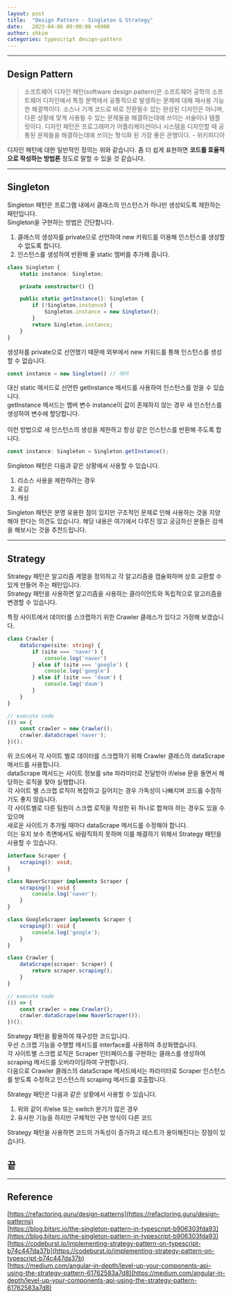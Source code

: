 ```yaml
---
layout: post
title:  "Design Pattern - Singleton & Strategy"
date:   2023-04-06 09:00:00 +0900
author: shkim
categories: typescript design-pattern
---
```

<hr/>

## Design Pattern

> 소프트웨어 디자인 패턴(software design pattern)은 소프트웨어 공학의 소프트웨어 디자인에서 특정 문맥에서 공통적으로 발생하는 문제에 대해 재사용 가능한 해결책이다. 소스나 기계 코드로 바로 전환될수 있는 완성된 디자인은 아니며, 다른 상황에 맞게 사용될 수 있는 문제들을 해결하는데에 쓰이는 서술이나 템플릿이다. 디자인 패턴은 프로그래머가 어플리케이션이나 시스템을 디자인할 때 공통된 문제들을 해결하는데에 쓰이는 형식화 된 가장 좋은 관행이다. - 위키피디아

디자인 패턴에 대한 일반적인 정의는 위와 같습니다. 좀 더 쉽게 표현하면 **코드를 효율적으로 작성하는 방법론** 정도로 말할 수 있을 것 같습니다.

---

## Singleton

Singleton 패턴은 프로그램 내에서 클래스의 인스턴스가 하나만 생성되도록 제한하는 패턴입니다.<br/>
Singleton을 구현하는 방법은 간단합니다. <br/>
1. 클래스의 생성자를 private으로 선언하여 new 키워드를 이용해 인스턴스를 생성할 수 없도록 합니다.
2. 인스턴스를 생성하여 반환해 줄 static 멤버를 추가해 줍니다.

```typescript
class Singleton {
    static instance: Singleton;

    private constructor() {}

    public static getInstance(): Singleton {
        if (!Singleton.instance) {
            Singleton.instance = new Singleton();
        }
        return Singleton.instance;
    }
}

```
생성자를 private으로 선언했기 때문에 외부에서 new 키워드를 통해 인스턴스를 생성할 수 없습니다.

```typescript
const instance = new Singleton() // 에러
```

대신 static 메서드로 선언한 getInstance 메서드를 사용하여 인스턴스를 얻을 수 있습니다.<br/>
getInstance 메서드는 멤버 변수 instance이 값이 존재하지 않는 경우 새 인스턴스를 생성하여 변수에 할당합니다.<br/>  
이런 방법으로 새 인스턴스의 생성을 제한하고 항상 같은 인스턴스를 반환해 주도록 합니다.

```typescript
const instance: Singleton = Singleton.getInstance();
```

Singleton 패턴은 다음과 같은 상황에서 사용할 수 있습니다.

1. 리소스 사용을 제한하려는 경우
2. 로깅
3. 캐싱

Singleton 패턴은 분명 유용한 점이 있지만 구조적인 문제로 인해 사용하는 것을 지양해야 한다는 의견도 있습니다.
해당 내용은 여기에서 다루진 않고 궁금하신 분들은 검색을 해보시는 것을 추천드립니다.

---

## Strategy

Strategy 패턴은 알고리즘 계열을 정의하고 각 알고리즘을 캡슐화하며 상호 교환할 수 있게 만들어 주는 패턴입니다.<br/>
Strategy 패턴을 사용하면 알고리즘을 사용하는 클라이언트와 독립적으로 알고리즘을 변경할 수 있습니다.


특정 사이트에서 데이터를 스크랩하기 위한 Crawler 클래스가 있다고 가정해 보겠습니다.<br/>

```typescript
class Crawler {
    dataScrape(site: string) {
        if (site === 'naver') {
            console.log('naver')
        } else if (site === 'google') {
            console.log('google')
        } else if (site === 'daum') {
            console.log('daum')
        }
    }
}

// execute code
(() => {
    const crawler = new Crawler();
    crawler.dataScrape('naver');
})();
```

위 코드에서 각 사이트 별로 데이터를 스크랩하기 위해 Crawler 클래스의 dataScrape 메서드를 사용합니다.<br/>
dataScrape 메서드는 사이트 정보를 site 파라미터로 전달받아 if/else 문을 돌면서 해당하는 로직을 찾아 실행합니다.<br/>
각 사이트 별 스크랩 로직이 복잡하고 길어지는 경우 가독성이 나빠지며 코드를 수정하기도 좋지 않습니다.<br/>
각 사이트별로 다른 팀원이 스크랩 로직을 작성한 뒤 하나로 합쳐야 하는 경우도 있을 수 있으며<br/>
새로운 사이트가 추가될 때마다 dataScrape 메서드를 수정해야 합니다.<br/>
이는 유지 보수 측면에서도 바람직하지 못하며 이를 해결하기 위해서 Strategy 패턴을 사용할 수 있습니다.

```typescript
interface Scraper {
    scraping(): void;
}

class NaverScraper implements Scraper {
    scraping(): void {
        console.log('naver');
    }
}

class GoogleScraper implements Scraper {
    scraping(): void {
        console.log('google');
    }
}

class Crawler {
    dataScrape(scraper: Scraper) {
        return scraper.scraping();
    }
}

// execute code
(() => {
    const crawler = new Crawler();
    crawler.dataScrape(new NaverScraper());
})();
```
Strategy 패턴을 활용하여 재구성한 코드입니다.<br/>
우선 스크랩 기능을 수행할 메서드를 interface를 사용하여 추상화했습니다.<br/>
각 사이트별 스크랩 로직은 Scraper 인터페이스를 구현하는 클래스를 생성하여 scraping 메서드를 오버라이딩하여 구현합니다.<br/>
다음으로 Crawler 클래스의 dataScrape 메서드에서는 파라미터로 Scraper 인스턴스를 받도록 수정하고 인스턴스의 scraping 메서드를 호출합니다.<br/>


Strategy 패턴은 다음과 같은 상황에서 사용할 수 있습니다.
1. 위와 같이 if/else 또는 switch 분기가 많은 경우
2. 유사한 기능을 하지만 구체적인 구현 방식이 다른 코드

Strategy 패턴을 사용하면 코드의 가독성이 증가하고 테스트가 용이해진다는 장점이 있습니다.

## 끝

---

## Reference

[https://refactoring.guru/design-patterns](https://refactoring.guru/design-patterns)<br/>
[https://blog.bitsrc.io/the-singleton-pattern-in-typescript-b906303fda93](https://blog.bitsrc.io/the-singleton-pattern-in-typescript-b906303fda93)<br/>
[https://codeburst.io/implementing-strategy-pattern-on-typescript-b74c447da37b](https://codeburst.io/implementing-strategy-pattern-on-typescript-b74c447da37b)<br/>
[https://medium.com/angular-in-depth/level-up-your-components-api-using-the-strategy-pattern-61762583a7d8](https://medium.com/angular-in-depth/level-up-your-components-api-using-the-strategy-pattern-61762583a7d8)<br/>


